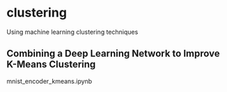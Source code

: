 # clustering
Using machine learning clustering techniques

## Combining a Deep Learning Network to Improve K-Means Clustering
mnist_encoder_kmeans.ipynb
